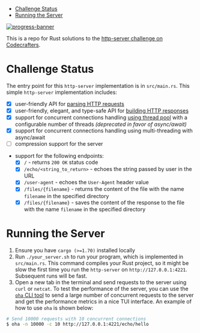 <!--toc:start-->
- [Challenge Status](#challenge-status)
- [Running the Server](#running-the-server)
<!--toc:end-->

[![progress-banner](https://backend.codecrafters.io/progress/http-server/86635622-46d8-4e71-bff5-ac8a170d13cb)](https://app.codecrafters.io/users/codecrafters-bot?r=2qF)

This is a repo for Rust solutions to the [http-server challenge on Codecrafters](https://codecrafters.io/challenges/http-server).

# Challenge Status

The entry point for this `http-server` implementation is in `src/main.rs`. This simple `http-server`
implementation includes:
- [x] user-friendly API for [parsing HTTP requests](./src/http/request.rs)
- [x] user-friendly, elegant, and type-safe API for [building HTTP responses](./src/http/response_builder.rs)
- [x] support for concurrent connections handling [using thread pool](./src/http/thread_pool.rs) with
a configurable number of threads *(deprecated in favor of async/await)*
- [x] support for concurrent connections handling using multi-threading with async/await
- [ ] compression support for the server
- support for the following endpoints:
  - [x] `/` - returns `200 OK` status code
  - [x] `/echo/<string_to_return>` - echoes the string passed by user in the URL
  - [x] `/user-agent` - echoes the `User-Agent` header value
  - [x] `/files/{filename}` - returns the content of the file with the name `filename` in the specified directory
  - [x] `/files/{filename}` - saves the content of the response to the file with the name `filename` in the specified directory

# Running the Server

1. Ensure you have `cargo (>=1.70)` installed locally
1. Run `./your_server.sh` to run your program, which is implemented in `src/main.rs`. This command compiles your Rust project,
so it might be slow the first time you run the `http-server` on `http://127.0.0.1:4221`. Subsequent runs will be fast.
1. Open a new tab in the terminal and send requests to the server using `curl` or `netcat`. To test the performance of the server,
you can use the [`oha` CLI tool](https://github.com/hatoo/oha) to send a large number of concurrent requests to the server and
get the performance metrics in a nice TUI interface. An example of how to use `oha` is shown below:
```bash
# Send 10000 requests with 10 concurrent connections
$ oha -n 10000 -c 10 http://127.0.0.1:4221/echo/hello
```
